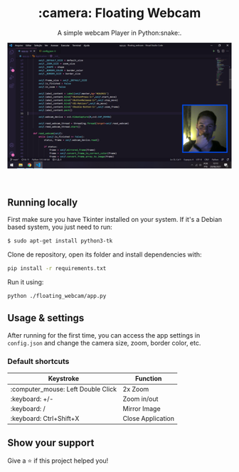 <h1 align="center">:camera: Floating Webcam</h1>
<p align="center">A simple webcam Player in Python:snake:.</p>

![Preview](screenshot/preview.png)

<br />


## Running locally

First make sure you have Tkinter installed on your system.
If it's a Debian based system, you just need to run:
```sh
$ sudo apt-get install python3-tk
```

Clone de repository, open its folder and install dependencies with:

```sh
pip install -r requirements.txt
```

Run it using:

```sh
python ./floating_webcam/app.py
```

## Usage & settings

After running for the first time, you can access the app settings in `config.json` and change the  camera size, zoom, border color, etc.

### Default shortcuts

<table>
  <thead>
    <tr>
      <th>Keystroke</th>
      <th>Function</th>
    </tr>
  </thead>
  <tbody>    
    <tr>
      <td>:computer_mouse: Left Double Click</td>
      <td>2x Zoom</td>
    </tr>
    <tr>
      <td>:keyboard: +/-</td>
      <td>Zoom in/out</td>
    </tr>
    <tr>
      <td>:keyboard: /</td>
      <td>Mirror Image</td>
    </tr>
    <tr>
      <td>:keyboard: Ctrl+Shift+X</td>
      <td>Close Application</td>
    </tr>
    
  </tbody>
</table>

## Show your support

Give a ⭐️ if this project helped you!
